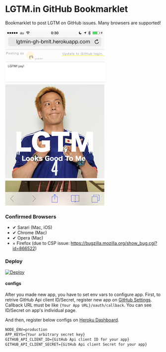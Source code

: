 LGTM.in GitHub Bookmarklet
==========================

Bookmarklet to post LGTM on GitHub issues. Many browsers are supported!

![Screen Shot](./assets/screen.png)

### Confirmed Browsers

* ✔ Sarari (Mac, iOS)
* ✔ Chrome (Mac)
* ✔ Opera (Mac)
* × Firefox (due to CSP issue: https://bugzilla.mozilla.org/show_bug.cgi?id=866522)

### Deploy

[![Deploy](https://www.herokucdn.com/deploy/button.png)](https://heroku.com/deploy?template=https://github.com/yukihr/lgtmin-github-bookmarklet)

#### configs

After you made new app, you have to set env vars to configure app. First, to retrive GitHub Api client ID/Secret, register new app on [GitHub Settings](https://github.com/settings/applications/new). Callback URL must be like `{Your App URL}/oauth/callback`. You can see ID/Secret on app's individual page.

And then, register below configs on [Heroku Dashboard](https://dashboard-next.heroku.com/apps).

```
NODE_ENV=production
APP_KEYS={Your arbitrary secret key}
GITHUB_API_CLIENT_ID={GitHub Api client ID for your app}
GITHUB_API_CLIENT_SECRET={GitHub Api client Secret for your app}
```
